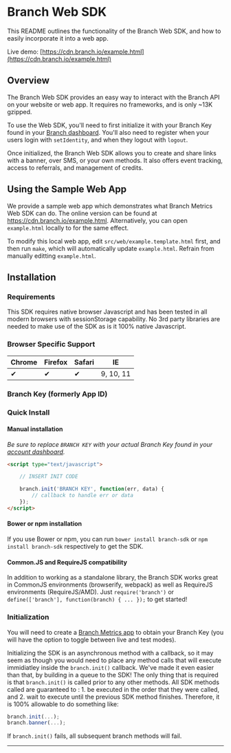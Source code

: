 # Branch Web SDK

This README outlines the functionality of the Branch Web SDK, and how to easily incorporate it into a web app.

Live demo: [https://cdn.branch.io/example.html](https://cdn.branch.io/example.html)

## Overview

The Branch Web SDK provides an easy way to interact with the Branch API on your website or web app. It requires no frameworks, and is only ~13K gzipped.

To use the Web SDK, you'll need to first initialize it with your Branch Key found in your [Branch dashboard](https://dashboard.branch.io/#/settings). You'll also need to register when your users login with `setIdentity`, and when they logout with `logout`.

Once initialized, the Branch Web SDK allows you to create and share links with a banner, over SMS, or your own methods. It also offers event tracking, access to referrals, and management of credits.

## Using the Sample Web App

We provide a sample web app which demonstrates what Branch Metrics Web SDK can do. The online version can be found at <https://cdn.branch.io/example.html>. Alternatively, you can open `example.html` locally to for the same effect.

To modify this local web app, edit `src/web/example.template.html` first, and then run `make`, which will automatically update `example.html`. Refrain from manually editting `example.html`.

## Installation

### Requirements

This SDK requires native browser Javascript and has been tested in all modern browsers with sessionStorage capability. No 3rd party libraries are needed to make use of the SDK as is it 100% native Javascript.

### Browser Specific Support
| Chrome | Firefox | Safari |     IE     |
| ------ | ------- | ------ | ---------- |
|    &#10004;   |    &#10004;    |   &#10004;    |  9, 10, 11 |

### Branch Key (formerly App ID)

### Quick Install 

#### Manual installation

_Be sure to replace `BRANCH KEY` with your actual Branch Key found in your [account dashboard](https://dashboard.branch.io/#/settings)._

```html
<script type="text/javascript">

	// INSERT INIT CODE

	branch.init('BRANCH KEY', function(err, data) {
    	// callback to handle err or data
	});
</script>
```

#### Bower or npm installation

If you use Bower or npm, you can run `bower install branch-sdk` or `npm install branch-sdk` respectively to get the SDK.

#### Common.JS and RequireJS compatibility

In addition to working as a standalone library, the Branch SDK works great in CommonJS environments (browserify, webpack) as well as RequireJS environments (RequireJS/AMD). Just `require('branch')` or `define(['branch'], function(branch) { ... });` to get started!

### Initialization

You will need to create a [Branch Metrics app](http://branch.io) to obtain your Branch Key (you will have the option to toggle between live and test modes).

Initializing the SDK is an asynchronous method with a callback, so it may seem as though you would need to place any method calls that will execute immidiatley inside the `branch.init()` callback. We've made it even easier than that, by building in a queue to the SDK! The only thing that is required is that `branch.init()` is called prior to any other methods. All SDK methods called are guaranteed to : 1. be executed in the order that they were called, and 2. wait to execute until the previous SDK method finishes. Therefore, it is 100% allowable to do something like:
```js
branch.init(...);
branch.banner(...);
```

If `branch.init()` fails, all subsequent branch methods will fail.

___
